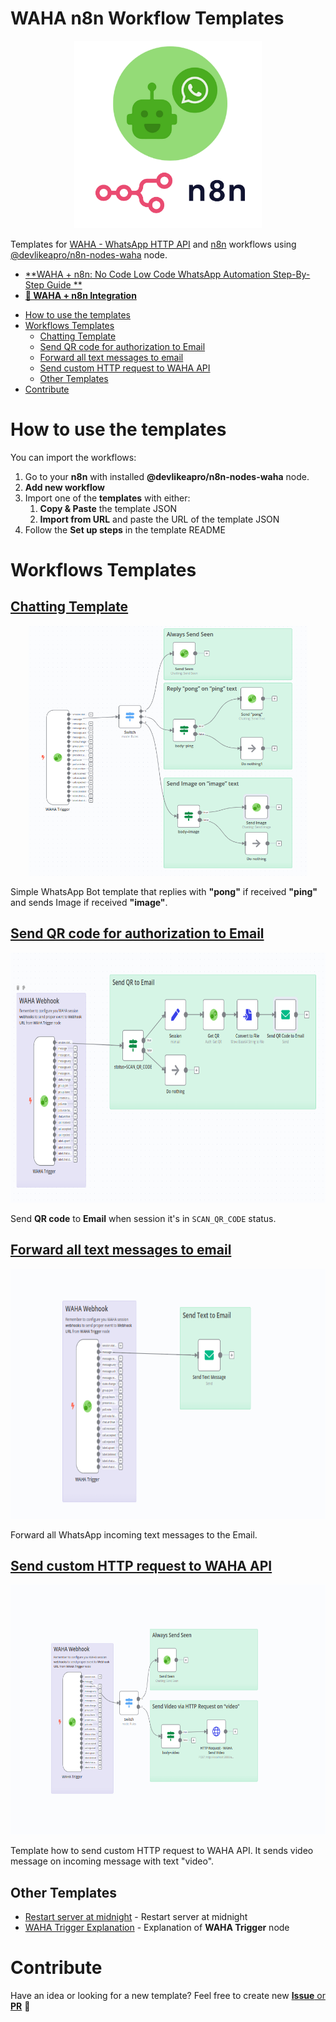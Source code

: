 # WAHA n8n Workflow Templates

<p align="center">
  <img src="./WAHA+n8n.png" width='300'/>
</p>

Templates for [WAHA - WhatsApp HTTP API](https://waha.devlike.pro) and [n8n](https://n8n.io/) workflows using
[@devlikeapro/n8n-nodes-waha](https://github.com/devlikeapro/n8n-nodes-waha)
node.

- [**WAHA + n8n: No Code Low Code WhatsApp Automation Step-By-Step Guide **](http://localhost:1313/blog/waha-n8n/#install-waha-n8n-node)
- [**🧩 WAHA + n8n Integration**](https://waha.devlike.pro/docs/integrations/n8n/)

<!-- toc -->

- [How to use the templates](#how-to-use-the-templates)
- [Workflows Templates](#workflows-templates)
  * [Chatting Template](#chatting-template)
  * [Send QR code for authorization to Email](#send-qr-code-for-authorization-to-email)
  * [Forward all text messages to email](#forward-all-text-messages-to-email)
  * [Send custom HTTP request to WAHA API](#send-custom-http-request-to-waha-api)
  * [Other Templates](#other-templates)
- [Contribute](#contribute)

<!-- tocstop -->

# How to use the templates

You can import the workflows:

1. Go to your **n8n** with installed **@devlikeapro/n8n-nodes-waha** node.
2. **Add new workflow**
3. Import one of the **templates** with either:
    1. **Copy & Paste** the template JSON
    2. **Import from URL** and paste the URL of the template JSON
4. Follow the **Set up steps** in the template README

# Workflows Templates

## [Chatting Template](/chatting-template)

<p align="center">
    <img 
        src="./chatting-template/workflow.png"
        height=400
    />
</p>

Simple WhatsApp Bot template that replies with **"pong"** if received **"ping"** and sends Image if received
**"image"**.

## [Send QR code for authorization to Email](./send-qr-code-to-email)

<p align="center">
    <img 
        src="./send-qr-code-to-email/workflow.png"
        height=400
    />
</p>

Send **QR code** to **Email** when session it's in `SCAN_QR_CODE` status.

## [Forward all text messages to email](./forward-all-text-messages-to-email)
<p align="center">
    <img 
        src="./forward-all-text-messages-to-email/workflow.png"
        height=400
    />
</p>

Forward all WhatsApp incoming text messages to the Email.

## [Send custom HTTP request to WAHA API](./send-custom-http-request-to-waha)
<p align="center">
    <img 
        src="./send-custom-http-request-to-waha/workflow.png"
        height=400
    />
</p>

Template how to send custom HTTP request to WAHA API. It sends video message on incoming message with text "video".

## Other Templates
- [Restart server at midnight](./restart-server-at-midnight) - Restart server at midnight
- [WAHA Trigger Explanation](./waha-trigger-explanation) - Explanation of **WAHA Trigger** node

# Contribute

Have an idea or looking for a new template?
Feel free to create new [**Issue** or **PR**](https://github.com/devlikeapro/waha-n8n-templates/pulls) 🙏


